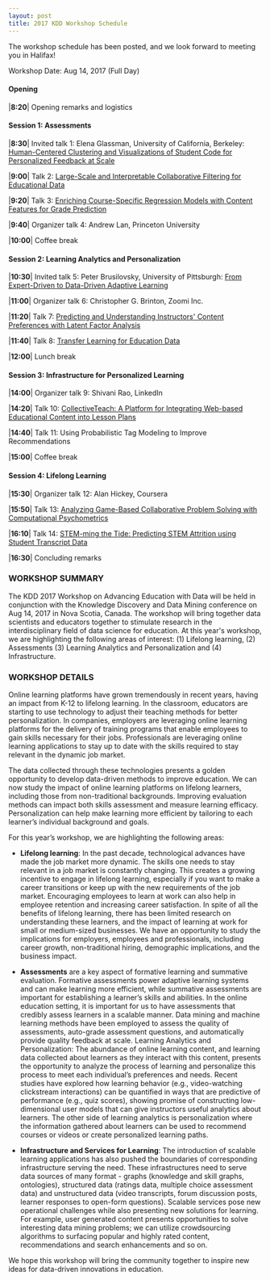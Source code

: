 ```yaml
---
layout: post
title: 2017 KDD Workshop Schedule
---
```


The workshop schedule has been posted, and we look forward to meeting you in Halifax!

Workshop Date: Aug 14, 2017 (Full Day)

#### Opening

|**8:20**| Opening remarks and logistics

#### Session 1: Assessments

|**8:30**| Invited talk 1: Elena Glassman, University of California, Berkeley: [Human-Centered Clustering and Visualizations of Student Code for Personalized Feedback at Scale](http://ml4ed.cc/attachments/Glassman_Abstract.pdf)

|**9:00**| Talk 2: [Large-Scale and Interpretable Collaborative Filtering for Educational Data](http://ml4ed.cc/attachments/LeeLargescale.pdf)

|**9:20**| Talk 3: [Enriching Course-Specific Regression Models with Content Features for Grade Prediction](http://ml4ed.cc/attachments/HuEnriching.pdf)

|**9:40**| Organizer talk 4: Andrew Lan, Princeton University

|**10:00**| Coffee break

#### Session 2: Learning Analytics and Personalization

|**10:30**| Invited talk 5: Peter Brusilovsky, University of Pittsburgh: [From Expert-Driven to Data-Driven Adaptive Learning](http://ml4ed.cc/attachments/Brusilovsky_Abstract.pdf)

|**11:00**| Organizer talk 6: Christopher G. Brinton, Zoomi Inc.

|**11:20**| Talk 7: [Predicting and Understanding Instructors' Content Preferences with Latent Factor Analysis](http://ml4ed.cc/attachments/WangPredicting.pdf)

|**11:40**| Talk 8: [Transfer Learning for Education Data](http://ml4ed.cc/attachments/HuntTransfer.pdf)

|**12:00**| Lunch break

#### Session 3: Infrastructure for Personalized Learning

|**14:00**| Organizer talk 9: Shivani Rao, LinkedIn

|**14:20**| Talk 10: [CollectiveTeach: A Platform for Integrating Web-based Educational Content into Lesson Plans](http://ml4ed.cc/attachments/VenkataramanCollective.pdf)

|**14:40**| Talk 11: Using Probabilistic Tag Modeling to Improve Recommendations

|**15:00**| Coffee break

#### Session 4: Lifelong Learning

|**15:30**| Organizer talk 12: Alan Hickey, Coursera

|**15:50**| Talk 13: [Analyzing Game-Based Collaborative Problem Solving with Computational Psychometrics](http://ml4ed.cc/attachments/PolyakComputational.pdf)

|**16:10**| Talk 14: [STEM-ming the Tide: Predicting STEM Attrition using Student Transcript Data](http://ml4ed.cc/attachments/AulckStemming.pdf)

|**16:30**| Concluding remarks



### WORKSHOP SUMMARY

The KDD 2017 Workshop on Advancing Education with Data will be held in conjunction with the Knowledge Discovery and Data Mining conference on Aug 14, 2017 in Nova Scotia, Canada. The workshop will bring together data scientists and educators together to stimulate research in the interdisciplinary field of data science for education. At this year's workshop, we are highlighting the following areas of interest: (1) Lifelong learning, (2) Assessments (3) Learning Analytics and Personalization and (4) Infrastructure.

### WORKSHOP DETAILS

Online learning platforms have grown tremendously in recent years, having an impact from K-12 to lifelong learning. In the classroom, educators are starting to use technology to adjust their teaching methods for better personalization. In companies, employers are leveraging online learning platforms for the delivery of training programs that enable employees to gain skills necessary for their jobs. Professionals are leveraging online learning applications to stay up to date with the skills required to stay relevant in the dynamic job market.

The data collected through these technologies presents a golden opportunity to develop data-driven methods to improve education. We can now study the impact of online learning platforms on lifelong learners, including those from non-traditional backgrounds. Improving evaluation methods can impact both skills assessment and measure learning efficacy. Personalization can help make learning more efficient by tailoring to each learner’s individual background and goals.

For this year’s workshop, we are highlighting the following areas:

* **Lifelong learning**: In the past decade, technological advances have made the job market more dynamic. The skills one needs to stay relevant in a job market is constantly changing. This creates a growing incentive to engage in lifelong learning, especially if you want to make a career transitions or keep up with the new requirements of the job market. Encouraging employees to learn at work can also help in employee retention and increasing career satisfaction. In spite of all the benefits of lifelong learning, there has been limited research on understanding these learners, and the impact of learning at work for small or medium-sized businesses. We have an opportunity to study the implications for employers, employees and professionals, including career growth, non-traditional hiring, demographic implications, and the business impact.

* **Assessments** are a key aspect of formative learning and summative evaluation. Formative assessments power adaptive learning systems and can make learning more efficient, while summative assessments are important for establishing a learner’s skills and abilities. In the online education setting, it is important for us to have assessments that credibly assess learners in a scalable manner. Data mining and machine learning methods have been employed to assess the quality of assessments, auto-grade assessment questions, and automatically provide quality feedback at scale.
Learning Analytics and Personalization: The abundance of online learning content, and learning data collected about learners as they interact with this content, presents the opportunity to analyze the process of learning and personalize this process to meet each individual’s preferences and needs. Recent studies have explored how learning behavior (e.g., video-watching clickstream interactions) can be quantified in ways that are predictive of performance (e.g., quiz scores), showing promise of constructing low-dimensional user models that can give instructors useful analytics about learners. The other side of learning analytics is personalization where the information gathered about learners can be used to recommend courses or videos or create personalized learning paths.

* **Infrastructure and Services for Learning**: The introduction of scalable learning applications has also pushed the boundaries of corresponding infrastructure serving the need. These infrastructures need to serve data sources of many format - graphs (knowledge and skill graphs, ontologies), structured data (ratings data, multiple choice assessment data) and unstructured data (video transcripts, forum discussion posts, learner responses to open-form questions). Scalable services pose new operational challenges while also presenting new solutions for learning. For example, user generated content presents opportunities to solve interesting data mining problems; we can utilize crowdsourcing algorithms to surfacing popular and highly rated content, recommendations and search enhancements and so on.

We hope this workshop will bring the community together to inspire new ideas for data-driven innovations in education.

